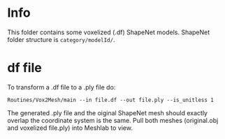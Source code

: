 # Info

This folder contains some voxelized (.df) ShapeNet models. ShapeNet folder structure is ```category/modelId/```.

# df file

To transform a .df file to a .ply file do:

```Routines/Vox2Mesh/main --in file.df --out file.ply --is_unitless 1```

The generated .ply file and the oiginal ShapeNet mesh should exactly overlap the coordinate system is the same. Pull both meshes (original.obj and voxelized file.ply) into Meshlab to view.